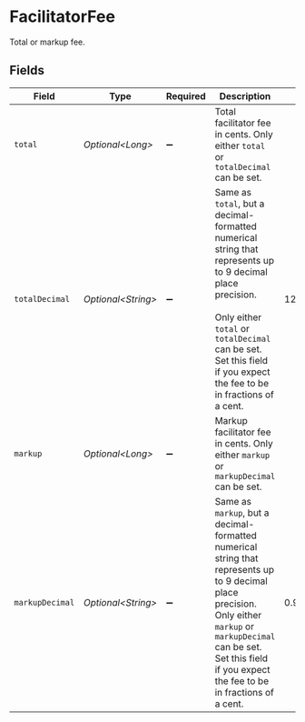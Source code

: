 # FacilitatorFee

Total or markup fee.


## Fields

| Field                                                                                                                                                                                                                              | Type                                                                                                                                                                                                                               | Required                                                                                                                                                                                                                           | Description                                                                                                                                                                                                                        | Example                                                                                                                                                                                                                            |
| ---------------------------------------------------------------------------------------------------------------------------------------------------------------------------------------------------------------------------------- | ---------------------------------------------------------------------------------------------------------------------------------------------------------------------------------------------------------------------------------- | ---------------------------------------------------------------------------------------------------------------------------------------------------------------------------------------------------------------------------------- | ---------------------------------------------------------------------------------------------------------------------------------------------------------------------------------------------------------------------------------- | ---------------------------------------------------------------------------------------------------------------------------------------------------------------------------------------------------------------------------------- |
| `total`                                                                                                                                                                                                                            | *Optional\<Long>*                                                                                                                                                                                                                  | :heavy_minus_sign:                                                                                                                                                                                                                 | Total facilitator fee in cents. Only either `total` or `totalDecimal` can be set.                                                                                                                                                  |                                                                                                                                                                                                                                    |
| `totalDecimal`                                                                                                                                                                                                                     | *Optional\<String>*                                                                                                                                                                                                                | :heavy_minus_sign:                                                                                                                                                                                                                 | Same as `total`, but a decimal-formatted numerical string that represents up to 9 decimal place precision.<br/><br/>Only either `total` or `totalDecimal` can be set. Set this field if you expect the fee to be in fractions of a cent. | 12.987654321                                                                                                                                                                                                                       |
| `markup`                                                                                                                                                                                                                           | *Optional\<Long>*                                                                                                                                                                                                                  | :heavy_minus_sign:                                                                                                                                                                                                                 | Markup facilitator fee in cents. Only either `markup` or `markupDecimal` can be set.                                                                                                                                               |                                                                                                                                                                                                                                    |
| `markupDecimal`                                                                                                                                                                                                                    | *Optional\<String>*                                                                                                                                                                                                                | :heavy_minus_sign:                                                                                                                                                                                                                 | Same as `markup`, but a decimal-formatted numerical string that represents up to 9 decimal place precision.<br/>Only either `markup` or `markupDecimal` can be set. Set this field if you expect the fee to be in fractions of a cent. | 0.987654321                                                                                                                                                                                                                        |